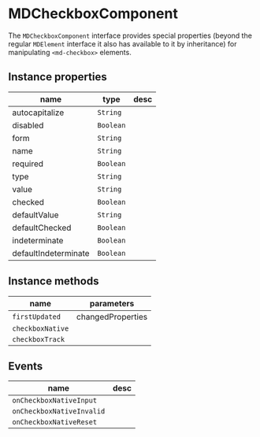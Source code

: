 # MDCheckboxComponent
The `MDCheckboxComponent` interface provides special properties (beyond the regular `MDElement` interface it also has available to it by inheritance) for manipulating `<md-checkbox>` elements.

## Instance properties

name|type|desc
---|---|---
autocapitalize|`String`|
disabled|`Boolean`|
form|`String`|
name|`String`|
required|`Boolean`|
type|`String`|
value|`String`|
checked|`Boolean`|
defaultValue|`String`|
defaultChecked|`Boolean`|
indeterminate|`Boolean`|
defaultIndeterminate|`Boolean`|

## Instance methods

name|parameters
---|---
`firstUpdated`|changedProperties
`checkboxNative`|
`checkboxTrack`|

## Events

name|desc
---|---
`onCheckboxNativeInput`|
`onCheckboxNativeInvalid`|
`onCheckboxNativeReset`|
